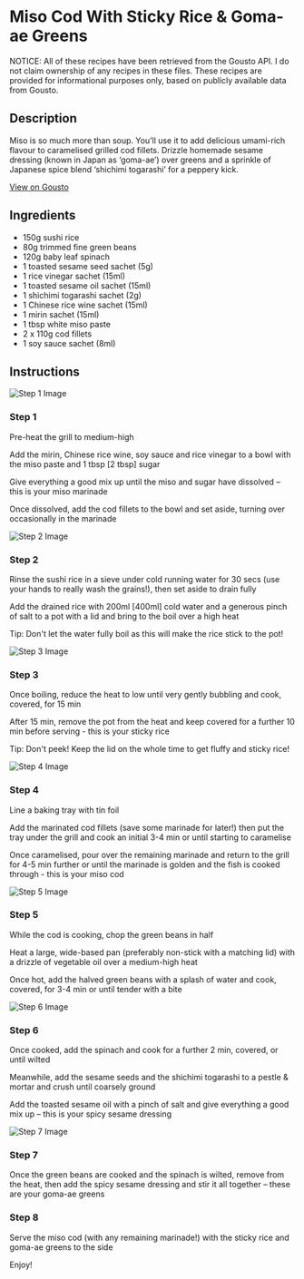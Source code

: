 # Miso Cod With Sticky Rice & Goma-ae Greens

NOTICE: All of these recipes have been retrieved from the Gousto API. I do not claim ownership of any recipes in these files. These recipes are provided for informational purposes only, based on publicly available data from Gousto.

## Description

Miso is so much more than soup. You’ll use it to add delicious umami-rich flavour to caramelised grilled cod fillets. Drizzle homemade sesame dressing (known in Japan as ‘goma-ae’) over greens and a sprinkle of Japanese spice blend ‘shichimi togarashi’ for a peppery kick.

[View on Gousto](https://www.gousto.co.uk/recipes/cookbook/miso-cod-with-sticky-rice-goma-ae-greens)

## Ingredients

- 150g sushi rice
- 80g trimmed fine green beans
- 120g baby leaf spinach
- 1 toasted sesame seed sachet (5g)
- 1 rice vinegar sachet (15ml)
- 1 toasted sesame oil sachet (15ml)
- 1 shichimi togarashi sachet (2g)
- 1 Chinese rice wine sachet (15ml)
- 1 mirin sachet (15ml)
- 1 tbsp white miso paste
- 2 x 110g cod fillets
- 1 soy sauce sachet (8ml)

## Instructions

![Step 1 Image](https://production-media.gousto.co.uk/cms/recipe-step-image/2134-Step-1-x200.jpg)

### Step 1

Pre-heat the grill to medium-high


Add the mirin, Chinese rice wine, soy sauce and rice vinegar to a bowl with the miso paste and 1 tbsp<span class="text-danger"> [2 tbsp]</span> sugar 


Give everything a good mix up until the miso and sugar have dissolved – this is your miso marinade


Once dissolved, add the cod fillets to the bowl and set aside, turning over occasionally in the marinade

![Step 2 Image](https://production-media.gousto.co.uk/cms/recipe-step-image/2134-Step-2-x200.jpg)

### Step 2

Rinse the sushi rice in a sieve under cold running water for 30 secs (use your hands to really wash the grains!), then set aside to drain fully


Add the drained rice with 200ml<span class="text-danger"> [400ml]</span> cold water and a generous pinch of salt to a pot with a lid and bring to the boil over a high heat


Tip: Don't let the water fully boil as this will make the rice stick to the pot!

![Step 3 Image](https://production-media.gousto.co.uk/cms/recipe-step-image/2134-Step-3-x200.jpg)

### Step 3

Once boiling, reduce the heat to low until very gently bubbling and cook, covered, for 15 min


After 15 min, remove the pot from the heat and keep covered for a further 10 min before serving - this is your sticky rice


Tip: Don't peek! Keep the lid on the whole time to get fluffy and sticky rice!

![Step 4 Image](https://production-media.gousto.co.uk/cms/recipe-step-image/2134-Step-4-x200.jpg)

### Step 4

Line a baking tray with tin foil


Add the marinated cod fillets (save some marinade for later!) then put the tray under the grill and cook an initial 3-4 min or until starting to caramelise


Once caramelised, pour over the remaining marinade and return to the grill for 4-5 min further or until the marinade is golden and the fish is cooked through - this is your miso cod

![Step 5 Image](https://production-media.gousto.co.uk/cms/recipe-step-image/2134-Step-5-x200.jpg)

### Step 5

While the cod is cooking, chop the green beans in half


Heat a large, wide-based pan (preferably non-stick with a matching lid) with a drizzle of vegetable oil over a medium-high heat


Once hot, add the halved green beans with a splash of water and cook, covered, for 3-4 min or until tender with a bite

![Step 6 Image](https://production-media.gousto.co.uk/cms/recipe-step-image/2134-Step-6-x200.jpg)

### Step 6

Once cooked, add the spinach and cook for a further 2 min, covered, or until wilted 


Meanwhile, add the sesame seeds and the shichimi togarashi to a pestle &amp; mortar and crush until coarsely ground


Add the toasted sesame oil with a pinch of salt and give everything a good mix up – this is your spicy sesame dressing

![Step 7 Image](https://production-media.gousto.co.uk/cms/recipe-step-image/2134-Step-7-x200.jpg)

### Step 7

Once the green beans are cooked and the spinach is wilted, remove from the heat, then add the spicy sesame dressing and stir it all together – these are your goma-ae greens

### Step 8

Serve the miso cod (with any remaining marinade!) with the sticky rice and goma-ae greens to the side


Enjoy!

